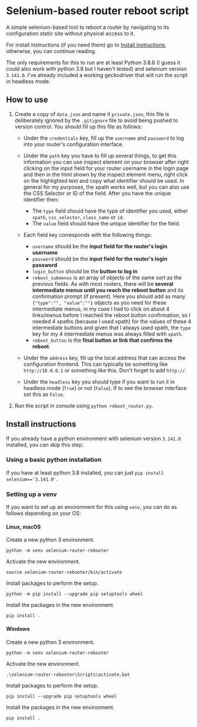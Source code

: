 # Selenium-based router reboot script

A simple selenium-based tool to reboot a router by navigating to its configuration static site without physical access to it.

For install instructions (if you need them) go to [Install instructions](#install-instructions), otherwise, you can continue reading.

The only requirements for this to run are at least Python 3.8.8 (I guess it could also work with python 3.8 but I haven't tested) and selenium version `3.141.0`. I've already included a working geckodriver that will run the script in headless mode.

## How to use

1. Create a copy of `data.json` and name it `private.json`, this file is deliberately ignored by the `.gitignore` file to avoid being pushed to version control. You should fill up this file as follows:

    + Under the `credentials` key, fill up the `username` and `password` to log into your router's configuration interface.

    + Under the `path` key you have to fill up several things, to get this information you can use inspect element on your browser after right clicking on the input field for your router username in the login page and then in the html shown by the inspect element menu, right click on the highlighted text and copy what identifier should be used. In general for my purposes, the xpath works well, but you can also use the CSS Selector or ID of the field. After you have the unique identifier then:
  
      + The `type` field should have the type of identifier you used, either `xpath`, `css_selector`, `class_name` or `id`.
      + The `value` field should have the unique identifier for the field.

    + Each field key corresponds with the following things:
      + `username` should be the **input field for the router's login username**
      + `password` should be the **input field for the router's login password**
      + `login_button` should be the **button to log in**
      + `reboot_submenus` is an array of objects of the same sort as the previous fields. As with most routers, there will be **several intermediate menus until you reach the reboot button** and its confirmation prompt (if present). Here you should add as many `{"type":"", "value":""}` objects as you need for these intermediate menus, in my case I had to click on about 4 links/menus before I reached the reboot button confirmation, so I needed 4 xpaths (because I used xpath) for the values of these 4 intermediate buttons and given that I always used xpath, the `type` key for my 4 intermediate menus was always filled with `xpath`.
      + `reboot_button` is the **final button or link that confirms the reboot**. 
      
    + Under the `address` key, fill up the local address that can access the configuration frontend. This can typically be something like `http://10.0.0.1` or something like this. Don't forget to add `http://`.

    + Under the `headless` key you should type if you want to run it in headless mode (`True`) or not (`False`). If to see the browser interface set this as `False`.

2. Run the script in console using `python reboot_router.py`.

## Install instructions

If you already have a python environment with selenium version `3.141.0` installed, you can skip this step.

### Using a basic python installation

If you have at least python 3.8 installed, you can just `pip install selenium=='3.141.0'`.

### Setting up a venv

If you want to set up an environment for this using `venv`, you can do as follows depending on your OS:

#### Linux, macOS

Create a new python 3 environment.

```
python -m venv selenium-router-rebooter
```

Activate the new environment.

```
source selenium-router-rebooter/bin/activate
```

Install packages to perform the setup.

```
python -m pip install --upgrade pip setuptools wheel
```

Install the packages in the new environment.

```
pip install .
```

#### Windows

Create a new python 3 environment.

```
python -m venv selenium-router-rebooter
```

Activate the new environment.

```
.\selenium-router-rebooter\Scripts\activate.bat 
```

Install packages to perform the setup.

```
pip install --upgrade pip setuptools wheel
```

Install the packages in the new environment.

```
pip install .
```
